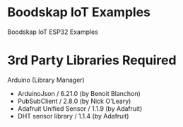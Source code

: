 # Boodskap IoT Examples
Boodskap IoT ESP32 Examples

# 3rd Party Libraries Required
Arduino  (Library Manager)

 - ArduinoJson  /  6.21.0 (by Benoit Blanchon)
 - PubSubClient /  2.8.0  (by Nick O'Leary)
 - Adafruit Unified Sensor / 1.1.9 (by Adafruit)
 - DHT sensor library / 1.1.4 (by Adafruit)
